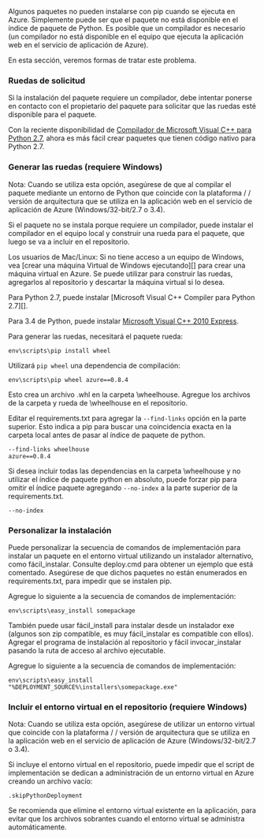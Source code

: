 Algunos paquetes no pueden instalarse con pip cuando se ejecuta en Azure.  Simplemente puede ser que el paquete no está disponible en el índice de paquete de Python.  Es posible que un compilador es necesario (un compilador no está disponible en el equipo que ejecuta la aplicación web en el servicio de aplicación de Azure).

En esta sección, veremos formas de tratar este problema.

### <a name="request-wheels"></a>Ruedas de solicitud

Si la instalación del paquete requiere un compilador, debe intentar ponerse en contacto con el propietario del paquete para solicitar que las ruedas esté disponible para el paquete.

Con la reciente disponibilidad de [Compilador de Microsoft Visual C++ para Python 2.7][], ahora es más fácil crear paquetes que tienen código nativo para Python 2.7.

### <a name="build-wheels-requires-windows"></a>Generar las ruedas (requiere Windows)

Nota: Cuando se utiliza esta opción, asegúrese de que al compilar el paquete mediante un entorno de Python que coincide con la plataforma / / versión de arquitectura que se utiliza en la aplicación web en el servicio de aplicación de Azure (Windows/32-bit/2.7 o 3.4).

Si el paquete no se instala porque requiere un compilador, puede instalar el compilador en el equipo local y construir una rueda para el paquete, que luego se va a incluir en el repositorio.

Los usuarios de Mac/Linux: Si no tiene acceso a un equipo de Windows, vea [crear una máquina Virtual de Windows ejecutando][] para crear una máquina virtual en Azure.  Se puede utilizar para construir las ruedas, agregarlos al repositorio y descartar la máquina virtual si lo desea. 

Para Python 2.7, puede instalar [Microsoft Visual C++ Compiler para Python 2.7][].

Para 3.4 de Python, puede instalar [Microsoft Visual C++ 2010 Express][].

Para generar las ruedas, necesitará el paquete rueda:

    env\scripts\pip install wheel

Utilizará `pip wheel` una dependencia de compilación:

    env\scripts\pip wheel azure==0.8.4

Esto crea un archivo .whl en la carpeta \wheelhouse.  Agregue los archivos de la carpeta y rueda de \wheelhouse en el repositorio.

Editar el requirements.txt para agregar la `--find-links` opción en la parte superior. Esto indica a pip para buscar una coincidencia exacta en la carpeta local antes de pasar al índice de paquete de python.

    --find-links wheelhouse
    azure==0.8.4

Si desea incluir todas las dependencias en la carpeta \wheelhouse y no utilizar el índice de paquete python en absoluto, puede forzar pip para omitir el índice paquete agregando `--no-index` a la parte superior de la requirements.txt.

    --no-index

### <a name="customize-installation"></a>Personalizar la instalación

Puede personalizar la secuencia de comandos de implementación para instalar un paquete en el entorno virtual utilizando un instalador alternativo, como fácil\_instalar.  Consulte deploy.cmd para obtener un ejemplo que está comentado.  Asegúrese de que dichos paquetes no están enumerados en requirements.txt, para impedir que se instalen pip.

Agregue lo siguiente a la secuencia de comandos de implementación:

    env\scripts\easy_install somepackage

También puede usar fácil\_install para instalar desde un instalador exe (algunos son zip compatible, es muy fácil\_instalar es compatible con ellos).  Agregar el programa de instalación al repositorio y fácil invocar\_instalar pasando la ruta de acceso al archivo ejecutable.

Agregue lo siguiente a la secuencia de comandos de implementación:

    env\scripts\easy_install "%DEPLOYMENT_SOURCE%\installers\somepackage.exe"

### <a name="include-the-virtual-environment-in-the-repository-requires-windows"></a>Incluir el entorno virtual en el repositorio (requiere Windows)

Nota: Cuando se utiliza esta opción, asegúrese de utilizar un entorno virtual que coincide con la plataforma / / versión de arquitectura que se utiliza en la aplicación web en el servicio de aplicación de Azure (Windows/32-bit/2.7 o 3.4).

Si incluye el entorno virtual en el repositorio, puede impedir que el script de implementación se dedican a administración de un entorno virtual en Azure creando un archivo vacío:

    .skipPythonDeployment

Se recomienda que elimine el entorno virtual existente en la aplicación, para evitar que los archivos sobrantes cuando el entorno virtual se administra automáticamente.


[Crear una máquina Virtual con Windows]: http://azure.microsoft.com/documentation/articles/virtual-machines-windows-hero-tutorial/
[Compilador de Microsoft Visual C++ para Python 2.7]: http://aka.ms/vcpython27
[Microsoft Visual C++ 2010 Express]: http://go.microsoft.com/?linkid=9709949
